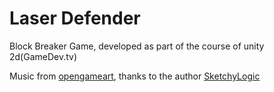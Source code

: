 # Laser Defender

Block Breaker Game, developed as part of the course of unity 2d(GameDev.tv)

Music from [opengameart](https://opengameart.org/content/nes-shooter-music-5-tracks-3-jingles), thanks to the author [SketchyLogic](https://opengameart.org/users/sketchylogic)

